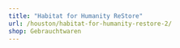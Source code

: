 ```yaml
---
title: "Habitat for Humanity ReStore"
url: /houston/habitat-for-humanity-restore-2/
shop: Gebrauchtwaren
---
```

